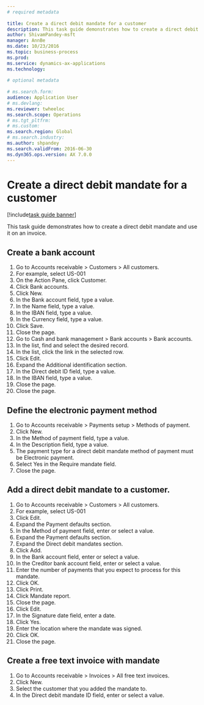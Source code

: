 ```yaml
--- 
# required metadata 
 
title: Create a direct debit mandate for a customer
description: This task guide demonstrates how to create a direct debit mandate and use it on an invoice. 
author: ShivamPandey-msft
manager: AnnBe 
ms.date: 10/23/2016
ms.topic: business-process 
ms.prod:  
ms.service: dynamics-ax-applications 
ms.technology:  
 
# optional metadata 
 
# ms.search.form:   
audience: Application User 
# ms.devlang:  
ms.reviewer: twheeloc
ms.search.scope: Operations 
# ms.tgt_pltfrm:  
# ms.custom:  
ms.search.region: Global
# ms.search.industry: 
ms.author: shpandey
ms.search.validFrom: 2016-06-30 
ms.dyn365.ops.version: AX 7.0.0 
---
```

# Create a direct debit mandate for a customer

[!include[task guide banner](../../includes/task-guide-banner.md)]

This task guide demonstrates how to create a direct debit mandate and use it on an invoice.


## Create a bank account
1. Go to Accounts receivable > Customers > All customers.
2. For example, select US-001
3. On the Action Pane, click Customer.
4. Click Bank accounts.
5. Click New.
6. In the Bank account field, type a value.
7. In the Name field, type a value.
8. In the IBAN field, type a value.
9. In the Currency field, type a value.
10. Click Save.
11. Close the page.
12. Go to Cash and bank management > Bank accounts > Bank accounts.
13. In the list, find and select the desired record.
14. In the list, click the link in the selected row.
15. Click Edit.
16. Expand the Additional identification section.
17. In the Direct debit ID field, type a value.
18. In the IBAN field, type a value.
19. Close the page.
20. Close the page.

## Define the electronic payment method
1. Go to Accounts receivable > Payments setup > Methods of payment.
2. Click New.
3. In the Method of payment field, type a value.
4. In the Description field, type a value.
5. The payment type for a direct debit mandate method of payment must be Electronic payment.
6. Select Yes in the Require mandate field.
7. Close the page.

## Add a direct debit mandate to a customer.
1. Go to Accounts receivable > Customers > All customers.
2. For example, select US-001
3. Click Edit.
4. Expand the Payment defaults section.
5. In the Method of payment field, enter or select a value.
6. Expand the Payment defaults section.
7. Expand the Direct debit mandates section.
8. Click Add.
9. In the Bank account field, enter or select a value.
10. In the Creditor bank account field, enter or select a value.
11. Enter the number of payments that you expect to process for this mandate.
12. Click OK.
13. Click Print.
14. Click Mandate report.
15. Close the page.
16. Click Edit.
17. In the Signature date field, enter a date.
18. Click Yes.
19. Enter the location where the mandate was signed.
20. Click OK.
21. Close the page.

## Create a free text invoice with mandate
1. Go to Accounts receivable > Invoices > All free text invoices.
2. Click New.
3. Select the customer that you added the mandate to.
4. In the Direct debit mandate ID field, enter or select a value.

